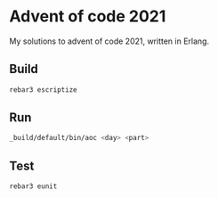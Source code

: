 # Advent of code 2021

My solutions to advent of code 2021, written in Erlang.

## Build

```sh
rebar3 escriptize
```

## Run

```sh
_build/default/bin/aoc <day> <part>
```

## Test

```sh
rebar3 eunit
```
